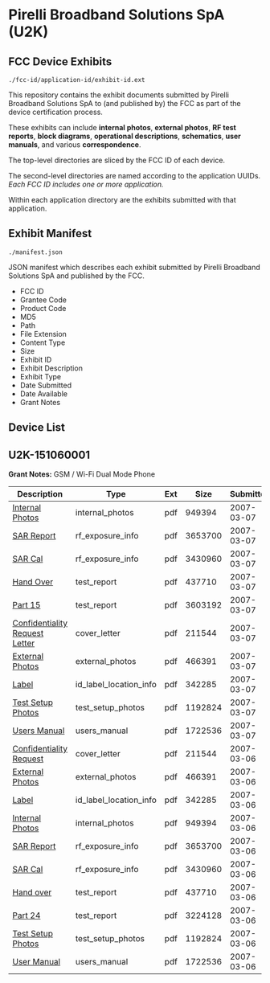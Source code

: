 # Pirelli Broadband Solutions SpA (U2K)
## FCC Device Exhibits

```
./fcc-id/application-id/exhibit-id.ext
```

This repository contains the exhibit documents submitted by Pirelli Broadband Solutions SpA to (and published by) the FCC as part of the device certification process.

These exhibits can include **internal photos**, **external photos**, **RF test reports**, **block diagrams**, **operational descriptions**, **schematics**, **user manuals**, and various **correspondence**.

The top-level directories are sliced by the FCC ID of each device.

The second-level directories are named according to the application UUIDs. *Each FCC ID includes one or more application.*

Within each application directory are the exhibits submitted with that application. 

## Exhibit Manifest

```
./manifest.json
```

JSON manifest which describes each exhibit submitted by Pirelli Broadband Solutions SpA and published by the FCC.

- FCC ID
- Grantee Code
- Product Code
- MD5
- Path
- File Extension
- Content Type
- Size
- Exhibit ID
- Exhibit Description
- Exhibit Type
- Date Submitted
- Date Available
- Grant Notes

## Device List
## U2K-151060001
**Grant Notes:** GSM / Wi-Fi Dual Mode Phone

| Description | Type | Ext | Size | Submitted | Available |
| ----------- | ---- | --- | ---- | --------- | --------- |
| [Internal Photos](U2K-151060001/c9badc3dd34753ed4d2a05a1230ebe0f/765035.pdf) | internal_photos | pdf | 949394 | 2007-03-07 | 2007-03-07 |
| [SAR Report](U2K-151060001/c9badc3dd34753ed4d2a05a1230ebe0f/765028.pdf) | rf_exposure_info | pdf | 3653700 | 2007-03-07 | 2007-03-07 |
| [SAR Cal](U2K-151060001/c9badc3dd34753ed4d2a05a1230ebe0f/765029.pdf) | rf_exposure_info | pdf | 3430960 | 2007-03-07 | 2007-03-07 |
| [Hand Over](U2K-151060001/c9badc3dd34753ed4d2a05a1230ebe0f/765026.pdf) | test_report | pdf | 437710 | 2007-03-07 | 2007-03-07 |
| [Part 15](U2K-151060001/c9badc3dd34753ed4d2a05a1230ebe0f/765410.pdf) | test_report | pdf | 3603192 | 2007-03-07 | 2007-03-07 |
| [Confidentiality Request Letter](U2K-151060001/c9badc3dd34753ed4d2a05a1230ebe0f/765030.pdf) | cover_letter | pdf | 211544 | 2007-03-07 | 2007-03-07 |
| [External Photos](U2K-151060001/c9badc3dd34753ed4d2a05a1230ebe0f/765034.pdf) | external_photos | pdf | 466391 | 2007-03-07 | 2007-03-07 |
| [Label](U2K-151060001/c9badc3dd34753ed4d2a05a1230ebe0f/765031.pdf) | id_label_location_info | pdf | 342285 | 2007-03-07 | 2007-03-07 |
| [Test Setup Photos](U2K-151060001/c9badc3dd34753ed4d2a05a1230ebe0f/765037.pdf) | test_setup_photos | pdf | 1192824 | 2007-03-07 | 2007-03-07 |
| [Users Manual](U2K-151060001/c9badc3dd34753ed4d2a05a1230ebe0f/765039.pdf) | users_manual | pdf | 1722536 | 2007-03-07 | 2007-03-07 |
| [Confidentiality Request](U2K-151060001/b44496dcf8dd9ea7964d847f618ea85d/765030.pdf) | cover_letter | pdf | 211544 | 2007-03-06 | 2007-03-07 |
| [External Photos](U2K-151060001/b44496dcf8dd9ea7964d847f618ea85d/765034.pdf) | external_photos | pdf | 466391 | 2007-03-06 | 2007-03-07 |
| [Label](U2K-151060001/b44496dcf8dd9ea7964d847f618ea85d/765031.pdf) | id_label_location_info | pdf | 342285 | 2007-03-06 | 2007-03-07 |
| [Internal Photos](U2K-151060001/b44496dcf8dd9ea7964d847f618ea85d/765035.pdf) | internal_photos | pdf | 949394 | 2007-03-06 | 2007-03-07 |
| [SAR Report](U2K-151060001/b44496dcf8dd9ea7964d847f618ea85d/765028.pdf) | rf_exposure_info | pdf | 3653700 | 2007-03-06 | 2007-03-07 |
| [SAR Cal](U2K-151060001/b44496dcf8dd9ea7964d847f618ea85d/765029.pdf) | rf_exposure_info | pdf | 3430960 | 2007-03-06 | 2007-03-07 |
| [Hand over](U2K-151060001/b44496dcf8dd9ea7964d847f618ea85d/765026.pdf) | test_report | pdf | 437710 | 2007-03-06 | 2007-03-07 |
| [Part 24](U2K-151060001/b44496dcf8dd9ea7964d847f618ea85d/765027.pdf) | test_report | pdf | 3224128 | 2007-03-06 | 2007-03-07 |
| [Test Setup Photos](U2K-151060001/b44496dcf8dd9ea7964d847f618ea85d/765037.pdf) | test_setup_photos | pdf | 1192824 | 2007-03-06 | 2007-03-07 |
| [User Manual](U2K-151060001/b44496dcf8dd9ea7964d847f618ea85d/765039.pdf) | users_manual | pdf | 1722536 | 2007-03-06 | 2007-03-07 |
